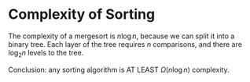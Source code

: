 # Complexity of Sorting

The complexity of a mergesort is $n \log n$, because we can split it into a binary tree. Each layer of the tree requires $n$ comparisons, and there are $\log _2n$ levels to the tree.

Conclusion: any sorting algorithm is AT LEAST $\Omega (n \log n)$ complexity.